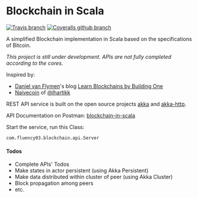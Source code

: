 # Blockchain in Scala

[![Travis branch](https://img.shields.io/travis/fluency03/blockchain-in-scala/master.svg)](https://travis-ci.org/fluency03/blockchain-in-scala)
[![Coveralls github branch](https://img.shields.io/coveralls/github/fluency03/blockchain-in-scala/master.svg)](https://coveralls.io/github/fluency03/blockchain-in-scala)

A simplified Blockchain implementation in Scala based on the specifications of Bitcoin.

*This project is still under development. APIs are not fully completed according to the cores.*

Inspired by:
- [Daniel van Flymen](http://www.dvf.nyc/)'s blog [Learn Blockchains by Building One](https://hackernoon.com/learn-blockchains-by-building-one-117428612f46)
- [Naivecoin](https://github.com/lhartikk/naivecoin) of [@lhartikk](https://github.com/lhartikk)

REST API service is built on the open source projects [akka](https://github.com/akka/akka) and [akka-http](https://github.com/akka/akka-http).

API Documentation on Postman: [blockchain-in-scala](https://documenter.getpostman.com/view/1231202/blockchain-in-scala/RVu8iTUP)

Start the service, run this Class:

```
com.fluency03.blockchain.api.Server
```


#### Todos

- Complete APIs' Todos
- Make states in actor persistent (using Akka Persistent)
- Make data distributed within cluster of peer (using Akka Cluster)
- Block propagation among peers
- etc.
